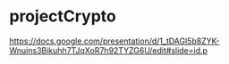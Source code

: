 # projectCrypto
https://docs.google.com/presentation/d/1_tDAGl5b8ZYK-Wnuins3Bikuhh7TJqXoR7h92TYZG6U/edit#slide=id.p
